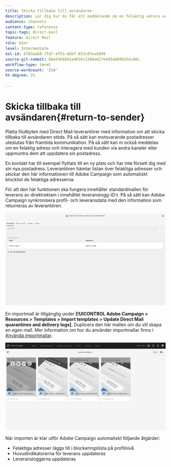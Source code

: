 ```yaml
---
title: Skicka tillbaka till avsändaren
description: Lär dig hur du får ett meddelande om en felaktig adress och utelämnar den från framtida kommunikation.
audience: channels
content-type: reference
topic-tags: direct-mail
feature: Direct Mail
role: User
level: Intermediate
exl-id: 6783aa68-7fd7-4f53-86bf-853c0fea5899
source-git-commit: 8be43668d1a4610c3388ad27e493a689925dc88c
workflow-type: tm+mt
source-wordcount: '214'
ht-degree: 2%

---
```


# Skicka tillbaka till avsändaren{#return-to-sender}

Platta filutbyten med Direct Mail-leverantörer med information om att skicka tillbaka till avsändaren stöds. På så sätt kan motsvarande postadresser uteslutas från framtida kommunikation. På så sätt kan ni också meddelas om en felaktig adress och interagera med kunden via andra kanaler eller uppmuntra dem att uppdatera sin postadress.

En kontakt har till exempel flyttats till en ny plats och har inte försett dig med sin nya postadress. Leverantören hämtar listan över felaktiga adresser och skickar den här informationen till Adobe Campaign som automatiskt blocklist de felaktiga adresserna.

För att den här funktionen ska fungera innehåller standardmallen för leverans av direktreklam i innehållet leveranslogg-ID:t. På så sätt kan Adobe Campaign synkronisera profil- och leveransdata med den information som returneras av leverantören.

![](assets/direct_mail_return_sender_1.png)

En importmall är tillgänglig under **[!UICONTROL Adobe Campaign > Resources > Templates > Import templates > Update Direct Mail quarantines and delivery logs]**. Duplicera den här mallen om du vill skapa en egen mall. Mer information om hur du använder importmallar finns i [Använda importmallar](../../automating/using/importing-data-with-import-templates.md#setting-up-import-templates).

![](assets/direct_mail_return_sender_2.png)

När importen är klar utför Adobe Campaign automatiskt följande åtgärder:

* Felaktiga adresser läggs till i blockeringslista på profilnivå
* Huvudindikatorerna för leverans uppdateras
* Leveransloggarna uppdateras
